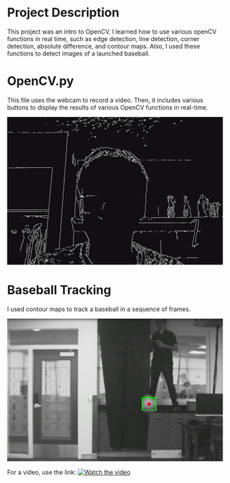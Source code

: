 # Project Description
This project was an intro to OpenCV. I learned how to use various openCV functions in real time, such as edge detection, line detection, corner detection, absolute difference, and contour maps. Also, I used these functions to detect images of a launched baseball.

# OpenCV.py
This file uses the webcam to record a video. Then, it includes various buttons to display the results of various OpenCV functions in real-time.

![alt text](EdgeDetection.png)


# Baseball Tracking
I used contour maps to track a baseball in a sequence of frames.

![alt text](BasbeallTracked.png)

For a video, use the link:
[![Watch the video](https://img.youtube.com/vi/dQw4w9WgXcQ/0.jpg)](https://www.youtube.com/watch?v=dQw4w9WgXcQ)
